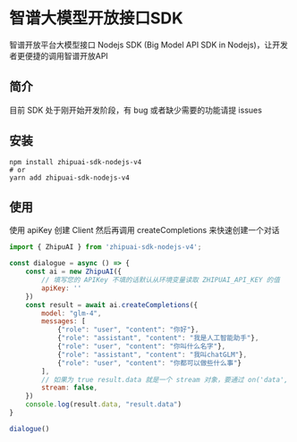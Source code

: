 # 智谱大模型开放接口SDK
智谱开放平台大模型接口 Nodejs SDK (Big Model API SDK in Nodejs)，让开发者更便捷的调用智谱开放API

## 简介

目前 SDK 处于刚开始开发阶段，有 bug 或者缺少需要的功能请提 issues

## 安装

```shell
npm install zhipuai-sdk-nodejs-v4
# or
yarn add zhipuai-sdk-nodejs-v4
```

## 使用

使用 apiKey 创建 Client 然后再调用 createCompletions 来快速创建一个对话

```javascript
import { ZhipuAI } from 'zhipuai-sdk-nodejs-v4';

const dialogue = async () => {
    const ai = new ZhipuAI({
        // 填写您的 APIKey 不填的话默认从环境变量读取 ZHIPUAI_API_KEY 的值
        apiKey: ''
    })
    const result = await ai.createCompletions({
        model: "glm-4",
        messages: [
            {"role": "user", "content": "你好"},
            {"role": "assistant", "content": "我是人工智能助手"},
            {"role": "user", "content": "你叫什么名字"},
            {"role": "assistant", "content": "我叫chatGLM"},
            {"role": "user", "content": "你都可以做些什么事"}
        ],
        // 如果为 true result.data 就是一个 stream 对象，要通过 on('data', (buffer) => void) 读取数据
        stream: false, 
    })
    console.log(result.data, "result.data")
}

dialogue()
```